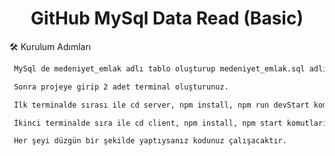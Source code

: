<h1 align="center">
  GitHub MySql Data Read (Basic)
</h1>
🛠️ Kurulum Adımları

```bash
 MySql de medeniyet_emlak adlı tablo oluşturup medeniyet_emlak.sql adlı dosyayı içe aktarın.
```

```bash
 Sonra projeye girip 2 adet terminal oluşturunuz.
```

```bash
 İlk terminalde sırası ile cd server, npm install, npm run devStart komutlarını yazınız.
```

```bash
 İkinci terminalde sıra ile cd client, npm install, npm start komutlarını yazınız.
```

```bash
 Her şeyi düzgün bir şekilde yaptıysanız kodunuz çalışacaktır.
```
